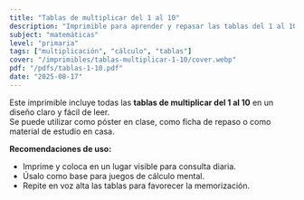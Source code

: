 ```yaml
---
title: "Tablas de multiplicar del 1 al 10"
description: "Imprimible para aprender y repasar las tablas del 1 al 10. Ideal para primaria."
subject: "matemáticas"
level: "primaria"
tags: ["multiplicación", "cálculo", "tablas"]
cover: "/imprimibles/tablas-multiplicar-1-10/cover.webp"
pdf: "/pdfs/tablas-1-10.pdf"
date: "2025-08-17"
---
```


Este imprimible incluye todas las **tablas de multiplicar del 1 al 10** en un diseño claro y fácil de leer.  
Se puede utilizar como póster en clase, como ficha de repaso o como material de estudio en casa.

**Recomendaciones de uso:**
- Imprime y coloca en un lugar visible para consulta diaria.  
- Úsalo como base para juegos de cálculo mental.  
- Repite en voz alta las tablas para favorecer la memorización.
